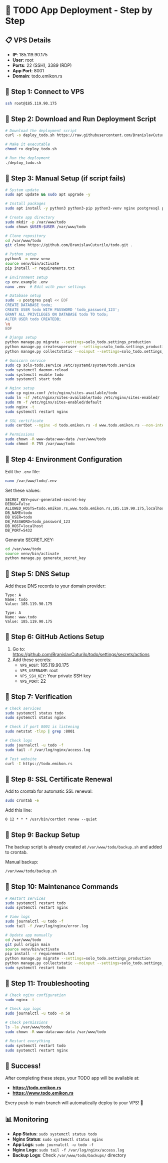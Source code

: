 # 🚀 TODO App Deployment - Step by Step

## 📋 VPS Details
- **IP**: 185.119.90.175
- **User**: root
- **Ports**: 22 (SSH), 3389 (RDP)
- **App Port**: 8001
- **Domain**: todo.emikon.rs

## 🔧 Step 1: Connect to VPS

```bash
ssh root@185.119.90.175
```

## 🔧 Step 2: Download and Run Deployment Script

```bash
# Download the deployment script
curl -o deploy_todo.sh https://raw.githubusercontent.com/BranislavCuturilo/todo/main/deploy_todo.sh

# Make it executable
chmod +x deploy_todo.sh

# Run the deployment
./deploy_todo.sh
```

## 🔧 Step 3: Manual Setup (if script fails)

```bash
# System update
sudo apt update && sudo apt upgrade -y

# Install packages
sudo apt install -y python3 python3-pip python3-venv nginx postgresql postgresql-contrib git curl certbot python3-certbot-nginx

# Create app directory
sudo mkdir -p /var/www/todo
sudo chown $USER:$USER /var/www/todo

# Clone repository
cd /var/www/todo
git clone https://github.com/BranislavCuturilo/todo.git .

# Python setup
python3 -m venv venv
source venv/bin/activate
pip install -r requirements.txt

# Environment setup
cp env.example .env
nano .env  # Edit with your settings

# Database setup
sudo -u postgres psql << EOF
CREATE DATABASE todo;
CREATE USER todo WITH PASSWORD 'todo_password_123';
GRANT ALL PRIVILEGES ON DATABASE todo TO todo;
ALTER USER todo CREATEDB;
\q
EOF

# Django setup
python manage.py migrate --settings=solo_todo.settings_production
python manage.py createsuperuser --settings=solo_todo.settings_production
python manage.py collectstatic --noinput --settings=solo_todo.settings_production

# Gunicorn service
sudo cp solo-todo.service /etc/systemd/system/todo.service
sudo systemctl daemon-reload
sudo systemctl enable todo
sudo systemctl start todo

# Nginx setup
sudo cp nginx.conf /etc/nginx/sites-available/todo
sudo ln -sf /etc/nginx/sites-available/todo /etc/nginx/sites-enabled/
sudo rm -f /etc/nginx/sites-enabled/default
sudo nginx -t
sudo systemctl restart nginx

# SSL certificate
sudo certbot --nginx -d todo.emikon.rs -d www.todo.emikon.rs --non-interactive --agree-tos --email your-email@example.com

# Permissions
sudo chown -R www-data:www-data /var/www/todo
sudo chmod -R 755 /var/www/todo
```

## 🔧 Step 4: Environment Configuration

Edit the `.env` file:
```bash
nano /var/www/todo/.env
```

Set these values:
```env
SECRET_KEY=your-generated-secret-key
DEBUG=False
ALLOWED_HOSTS=todo.emikon.rs,www.todo.emikon.rs,185.119.90.175,localhost,127.0.0.1
DB_NAME=todo
DB_USER=todo
DB_PASSWORD=todo_password_123
DB_HOST=localhost
DB_PORT=5432
```

Generate SECRET_KEY:
```bash
cd /var/www/todo
source venv/bin/activate
python manage.py generate_secret_key
```

## 🔧 Step 5: DNS Setup

Add these DNS records to your domain provider:
```
Type: A
Name: todo
Value: 185.119.90.175

Type: A
Name: www.todo
Value: 185.119.90.175
```

## 🔧 Step 6: GitHub Actions Setup

1. Go to: https://github.com/BranislavCuturilo/todo/settings/secrets/actions
2. Add these secrets:
   - `VPS_HOST`: 185.119.90.175
   - `VPS_USERNAME`: root
   - `VPS_SSH_KEY`: Your private SSH key
   - `VPS_PORT`: 22

## 🔧 Step 7: Verification

```bash
# Check services
sudo systemctl status todo
sudo systemctl status nginx

# Check if port 8001 is listening
sudo netstat -tlnp | grep :8001

# Check logs
sudo journalctl -u todo -f
sudo tail -f /var/log/nginx/access.log

# Test website
curl -I https://todo.emikon.rs
```

## 🔧 Step 8: SSL Certificate Renewal

Add to crontab for automatic SSL renewal:
```bash
sudo crontab -e
```

Add this line:
```
0 12 * * * /usr/bin/certbot renew --quiet
```

## 🔧 Step 9: Backup Setup

The backup script is already created at `/var/www/todo/backup.sh` and added to crontab.

Manual backup:
```bash
/var/www/todo/backup.sh
```

## 🔧 Step 10: Maintenance Commands

```bash
# Restart services
sudo systemctl restart todo
sudo systemctl restart nginx

# View logs
sudo journalctl -u todo -f
sudo tail -f /var/log/nginx/error.log

# Update app manually
cd /var/www/todo
git pull origin main
source venv/bin/activate
pip install -r requirements.txt
python manage.py migrate --settings=solo_todo.settings_production
python manage.py collectstatic --noinput --settings=solo_todo.settings_production
sudo systemctl restart todo
```

## 🔧 Step 11: Troubleshooting

```bash
# Check nginx configuration
sudo nginx -t

# Check app logs
sudo journalctl -u todo -n 50

# Check permissions
ls -la /var/www/todo/
sudo chown -R www-data:www-data /var/www/todo

# Restart everything
sudo systemctl restart todo
sudo systemctl restart nginx
```

## 🎯 Success!

After completing these steps, your TODO app will be available at:
- **https://todo.emikon.rs**
- **https://www.todo.emikon.rs**

Every push to main branch will automatically deploy to your VPS! 🚀

## 📊 Monitoring

- **App Status**: `sudo systemctl status todo`
- **Nginx Status**: `sudo systemctl status nginx`
- **App Logs**: `sudo journalctl -u todo -f`
- **Nginx Logs**: `sudo tail -f /var/log/nginx/access.log`
- **Backup Logs**: Check `/var/www/todo/backups/` directory
